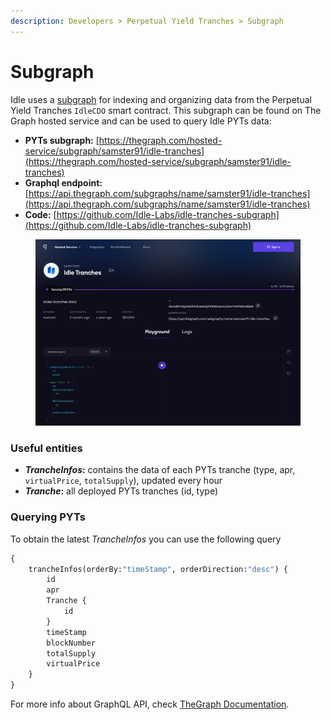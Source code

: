 ```yaml
---
description: Developers > Perpetual Yield Tranches > Subgraph
---
```


# Subgraph

Idle uses a [subgraph](https://thegraph.com/docs/about/introduction#what-the-graph-is) for indexing and organizing data from the Perpetual Yield Tranches `IdleCDO` smart contract. This subgraph can be found on The Graph hosted service and can be used to query Idle PYTs data:

* **PYTs subgraph:** [https://thegraph.com/hosted-service/subgraph/samster91/idle-tranches](https://thegraph.com/hosted-service/subgraph/samster91/idle-tranches)
* **Graphql endpoint:** [https://api.thegraph.com/subgraphs/name/samster91/idle-tranches](https://api.thegraph.com/subgraphs/name/samster91/idle-tranches)
* **Code:** [https://github.com/Idle-Labs/idle-tranches-subgraph](https://github.com/Idle-Labs/idle-tranches-subgraph)

<figure><img src="../../.gitbook/assets/image (83).png" alt=""><figcaption></figcaption></figure>

### Useful entities

* _**TrancheInfos**_**:** contains the data of each PYTs tranche (type, apr, `virtualPrice`, `totalSupply`), updated every hour
* _**Tranche**_**:** all deployed PYTs tranches (id, type)

### Querying PYTs

To obtain the latest _TrancheInfos_ you can use the following query

```graphql
{ 
    trancheInfos(orderBy:"timeStamp", orderDirection:"desc") { 
        id
        apr
        Tranche { 
            id 
        }
        timeStamp
        blockNumber
        totalSupply
        virtualPrice
    }
}
```

For more info about GraphQL API, check [TheGraph Documentation](https://thegraph.com/docs/en/developer/graphql-api/).
